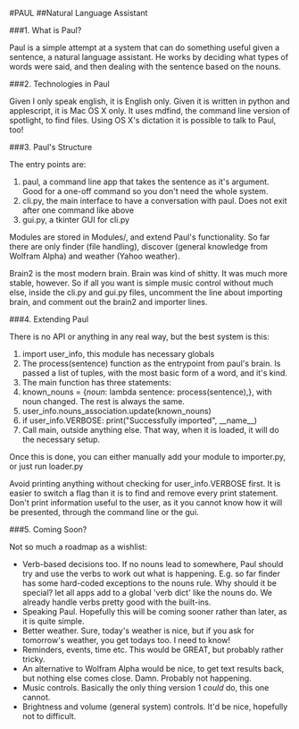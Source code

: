 #PAUL
##Natural Language Assistant

###1. What is Paul?

Paul is a simple attempt at a system that can do something useful given a sentence, a natural language assistant. He works by deciding what types of words were said, and then dealing with the sentence based on the nouns.

###2. Technologies in Paul

Given I only speak english, it is English only. Given it is written in python and applescript, it is Mac OS X only. It uses mdfind, the command line version of spotlight, to find files. Using OS X's dictation it is possible to talk to Paul, too!

###3. Paul's Structure

The entry points are:

1. paul, a command line app that takes the sentence as it's argument. Good for a one-off command so you don't need the whole system.
2. cli.py, the main interface to have a conversation with paul. Does not exit after one command like above
3. gui.py, a tkinter GUI for cli.py

Modules are stored in Modules/, and extend Paul's functionality. So far there are only finder (file handling), discover (general knowledge from Wolfram Alpha) and weather (Yahoo weather).

Brain2 is the most modern brain. Brain was kind of shitty. It was much more stable, however. So if all you want is simple music control without much else, inside the cli.py and gui.py files, uncomment the line about importing brain, and comment out the brain2 and importer lines.

###4. Extending Paul

There is no API or anything in any real way, but the best system is this:

1. import user_info, this module has necessary globals
2. The process(sentence) function as the entrypoint from paul's brain. Is passed a list of tuples, with the most basic form of a word, and it's kind.
3. The main function has three statements:
 1. known\_nouns = {*noun*: lambda sentence: process(sentence),}, with noun changed. The rest is always the same.
 2. user\_info.nouns\_association.update(known\_nouns)
 3. if user\_info.VERBOSE: print("Successfully imported", \_\_name\_\_)
4. Call main, outside anything else. That way, when it is loaded, it will do the necessary setup.

Once this is done, you can either manually add your module to importer.py, or just run loader.py

Avoid printing anything without checking for user\_info.VERBOSE first. It is easier to switch a flag than it is to find and remove every print statement. Don't print information useful to the user, as it you cannot know how it will be presented, through the command line or the gui.

###5. Coming Soon?

Not so much a roadmap as a wishlist:

* Verb-based decisions too. If no nouns lead to somewhere, Paul should try and use the verbs to work out what is happening. E.g. so far finder has some hard-coded exceptions to the nouns rule. Why should it be special? let all apps add to a global 'verb dict' like the nouns do. We already handle verbs pretty good with the built-ins.
* Speaking Paul. Hopefully this will be coming sooner rather than later, as it is quite simple.
* Better weather. Sure, today's weather is nice, but if you ask for tomorrow's weather, you get todays too. I need to know!
* Reminders, events, time etc. This would be GREAT, but probably rather tricky.
* An alternative to Wolfram Alpha would be nice, to get text results back, but nothing else comes close. Damn. Probably not happening.
* Music controls. Basically the only thing version 1 *could* do, this one cannot.
* Brightness and volume (general system) controls. It'd be nice, hopefully not to difficult.